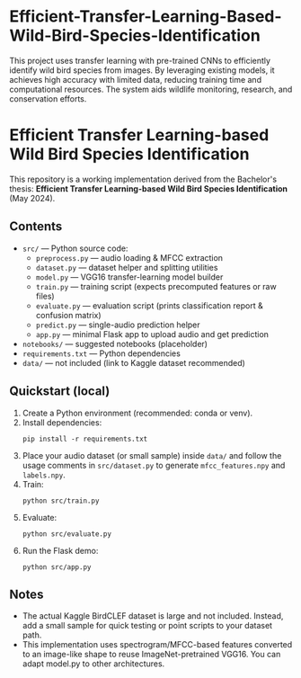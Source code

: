# Efficient-Transfer-Learning-Based-Wild-Bird-Species-Identification

This project uses transfer learning with pre-trained CNNs to efficiently identify wild bird species from images. By leveraging existing models, it achieves high accuracy with limited data, reducing training time and computational resources. The system aids wildlife monitoring, research, and conservation efforts.

# Efficient Transfer Learning-based Wild Bird Species Identification

This repository is a working implementation derived from the Bachelor's thesis:
**Efficient Transfer Learning-based Wild Bird Species Identification** (May 2024).

## Contents
- `src/` — Python source code:
  - `preprocess.py` — audio loading & MFCC extraction
  - `dataset.py` — dataset helper and splitting utilities
  - `model.py` — VGG16 transfer-learning model builder
  - `train.py` — training script (expects precomputed features or raw files)
  - `evaluate.py` — evaluation script (prints classification report & confusion matrix)
  - `predict.py` — single-audio prediction helper
  - `app.py` — minimal Flask app to upload audio and get prediction
- `notebooks/` — suggested notebooks (placeholder)
- `requirements.txt` — Python dependencies
- `data/` — not included (link to Kaggle dataset recommended)

## Quickstart (local)
1. Create a Python environment (recommended: conda or venv).
2. Install dependencies:
   ```
   pip install -r requirements.txt
   ```
3. Place your audio dataset (or small sample) inside `data/` and follow the usage comments
   in `src/dataset.py` to generate `mfcc_features.npy` and `labels.npy`.
4. Train:
   ```
   python src/train.py
   ```
5. Evaluate:
   ```
   python src/evaluate.py
   ```
6. Run the Flask demo:
   ```
   python src/app.py
   ```

## Notes
- The actual Kaggle BirdCLEF dataset is large and not included. Instead, add a small sample
  for quick testing or point scripts to your dataset path.
- This implementation uses spectrogram/MFCC-based features converted to an image-like
  shape to reuse ImageNet-pretrained VGG16. You can adapt model.py to other architectures.


